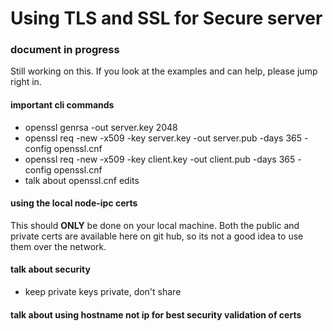 # Using TLS and SSL for Secure server

### document in progress
Still working on this. If you look at the examples and can help, please jump right in.

#### important cli commands
- openssl genrsa -out server.key 2048
- openssl req -new -x509 -key server.key -out server.pub -days 365 -config openssl.cnf
- openssl req -new -x509 -key client.key -out client.pub -days 365 -config openssl.cnf
- talk about openssl.cnf edits

#### using the local node-ipc certs
This should **ONLY** be done on your local machine. Both the public and private certs are available here on git hub, so its not a good idea to use them over the network.

#### talk about security
- keep private keys private, don't share

#### talk about using hostname not ip for best security validation of certs
